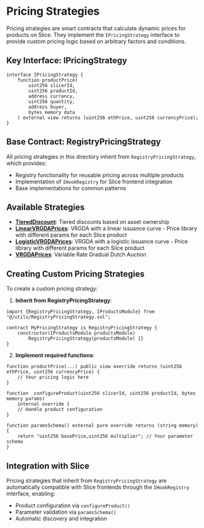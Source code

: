 # Pricing Strategies

Pricing strategies are smart contracts that calculate dynamic prices for products on Slice. They implement the `IPricingStrategy` interface to provide custom pricing logic based on arbitrary factors and conditions.

## Key Interface: IPricingStrategy

```solidity
interface IPricingStrategy {
    function productPrice(
        uint256 slicerId,
        uint256 productId,
        address currency,
        uint256 quantity,
        address buyer,
        bytes memory data
    ) external view returns (uint256 ethPrice, uint256 currencyPrice);
}
```

## Base Contract: RegistryPricingStrategy

All pricing strategies in this directory inherit from `RegistryPricingStrategy`, which provides:
- Registry functionality for reusable pricing across multiple products
- Implementation of `IHookRegistry` for Slice frontend integration
- Base implementations for common patterns

## Available Strategies

- **[TieredDiscount](./TieredDiscount/TieredDiscount.sol)**: Tiered discounts based on asset ownership
- **[LinearVRGDAPrices](./VRGDA/LinearVRGDAPrices/LinearVRGDAPrices.sol)**: VRGDA with a linear issuance curve - Price library with different params for each Slice product
- **[LogisticVRGDAPrices](./VRGDA/LogisticVRGDAPrices/LogisticVRGDAPrices.sol)**: VRGDA with a logistic issuance curve - Price library with different params for each Slice product
- **[VRGDAPrices](./VRGDA/VRGDAPrices.sol)**: Variable Rate Gradual Dutch Auction

## Creating Custom Pricing Strategies

To create a custom pricing strategy:

1. **Inherit from RegistryPricingStrategy**:
```solidity
import {RegistryPricingStrategy, IProductsModule} from "@/utils/RegistryPricingStrategy.sol";

contract MyPricingStrategy is RegistryPricingStrategy {
    constructor(IProductsModule productsModule) 
        RegistryPricingStrategy(productsModule) {}
}
```

2. **Implement required functions**:
```solidity
function productPrice(...) public view override returns (uint256 ethPrice, uint256 currencyPrice) {
    // Your pricing logic here
}

function _configureProduct(uint256 slicerId, uint256 productId, bytes memory params) 
    internal override {
    // Handle product configuration
}

function paramsSchema() external pure override returns (string memory) {
    return "uint256 basePrice,uint256 multiplier"; // Your parameter schema
}
```

## Integration with Slice

Pricing strategies that inherit from `RegistryPricingStrategy` are automatically compatible with Slice frontends through the `IHookRegistry` interface, enabling:
- Product configuration via `configureProduct()`
- Parameter validation via `paramsSchema()`
- Automatic discovery and integration